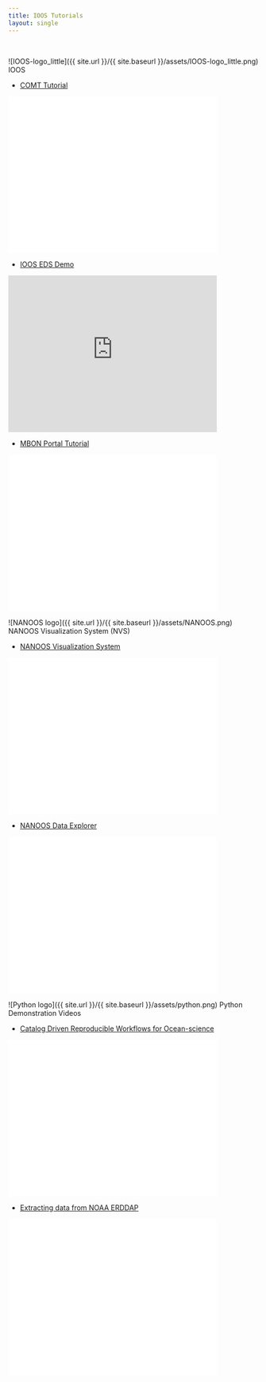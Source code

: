 ```yaml
---
title: IOOS Tutorials
layout: single
---
```


<br>

![IOOS-logo_little]({{ site.url }}/{{ site.baseurl }}/assets/IOOS-logo_little.png) IOOS

- [COMT Tutorial](https://www.youtube.com/watch?v=Dqc1C1HeemQ)

<iframe id="video" width="420" height="315" src="//www.youtube.com/embed/Dqc1C1HeemQ?rel=0" frameborder="0" allowfullscreen></iframe>

- [IOOS EDS Demo](https://nccospublicstor.blob.core.windows.net/ioos/ioos_demo_1280.mp4)

<iframe id="video" width="420" height="315" src="https://nccospublicstor.blob.core.windows.net/ioos/ioos_demo_1280.mp4" frameborder="0" allowfullscreen></iframe>

- [MBON Portal Tutorial](https://www.youtube.com/watch?v=ZITqDRa6u9c)

<iframe id="video" width="420" height="315" src="//www.youtube.com/embed/ZITqDRa6u9c?rel=0" frameborder="0" allowfullscreen></iframe>

![NANOOS logo]({{ site.url }}/{{ site.baseurl }}/assets/NANOOS.png) NANOOS Visualization System (NVS)

- [NANOOS Visualization System](https://www.youtube.com/watch?v=MEVz0jOsqmI)

<iframe id="video" width="420" height="315" src="//www.youtube.com/embed/MEVz0jOsqmI?rel=0" frameborder="0" allowfullscreen></iframe>

- [NANOOS Data Explorer](https://www.youtube.com/playlist?list=PLBvrtRArn5ffsBARjKsczvfxyYX1wGtFP)

<iframe id="video" width="420" height="315" src="//www.youtube.com/embed/PLBvrtRArn5ffsBARjKsczvfxyYX1wGtFP?rel=0" frameborder="0" allowfullscreen></iframe>

![Python logo]({{ site.url }}/{{ site.baseurl }}/assets/python.png) Python Demonstration Videos

- [Catalog Driven Reproducible Workflows for Ocean-science](https://www.youtube.com/watch?v=05ax0lkQFrg)

<iframe id="video" width="420" height="315" src="//www.youtube.com/embed/05ax0lkQFrg?rel=0" frameborder="0" allowfullscreen></iframe>

- [Extracting data from NOAA ERDDAP](https://www.youtube.com/watch?v=18xZoXu1USM)

<iframe id="video" width="420" height="315" src="//www.youtube.com/embed/18xZoXu1USM?rel=0" frameborder="0" allowfullscreen></iframe>
